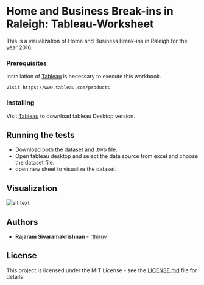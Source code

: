 # Home and Business Break-ins in Raleigh: Tableau-Worksheet 

This is a visualization of Home and Business Break-ins in Raleigh for the year 2016. 


### Prerequisites

Installation of [Tableau](https://www.tableau.com/products) is necessary to execute this workbook.
```
Visit https://www.tableau.com/products
```

### Installing

Visit [Tableau](https://www.tableau.com/products/trial) to download tableau Desktop version.

## Running the tests
* Download both the dataset and .twb file.
* Open tableau desktop and select the data source from excel and choose the dataset file.
* open new sheet to visualize the dataset.

## Visualization
![alt text](https://github.ncsu.edu/rthiruv/Tableau-Worksheet/blob/master/Dashboard%201.jpg)


## Authors

* **Rajaram Sivaramakrishnan** - [rthiruv](https://github.ncsu.edu/rthiruv)

## License

This project is licensed under the MIT License - see the [LICENSE.md](LICENSE.md) file for details
